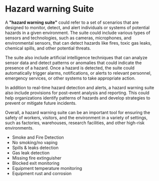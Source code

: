 # Hazard warning Suite

A **"hazard warning suite"** could refer to a set of scenarios that are designed to monitor, detect, and alert individuals or systems of potential hazards in a given environment. The suite could include various types of sensors and technologies, such as cameras, microphones, and environmental sensors, that can detect hazards like fires, toxic gas leaks, chemical spills, and other potential threats.

The suite also include artificial intelligence techniques that can analyze sensor data and detect patterns or anomalies that could indicate the presence of a hazard. Once a hazard is detected, the suite could automatically trigger alarms, notifications, or alerts to relevant personnel, emergency services, or other systems to take appropriate action.

In addition to real-time hazard detection and alerts, a hazard warning suite also include provisions for post-event analysis and reporting. This could help organizations identify patterns of hazards and develop strategies to prevent or mitigate future incidents.

Overall, a hazard warning suite can be an important tool for ensuring the safety of workers, visitors, and the environment in a variety of settings, such as factories, warehouses, research facilities, and other high-risk environments.

- Smoke and Fire Detection
- No smoking/no vaping
- Spills & leaks detection
- Gas leak detection
- Missing fire extinguisher
- Blocked exit monitoring
- Equipment temperature monitoring
- Equipment rust and corrosion